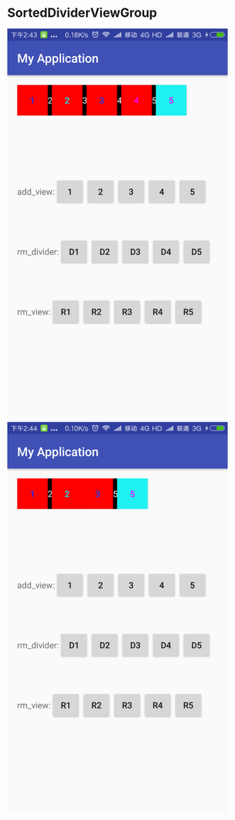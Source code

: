 # SortedDividerViewGroup
![image](https://github.com/yk3372/SortedDividerViewGroup/blob/master/captures/device_1.png)
![image](https://github.com/yk3372/SortedDividerViewGroup/blob/master/captures/device_2.png)
